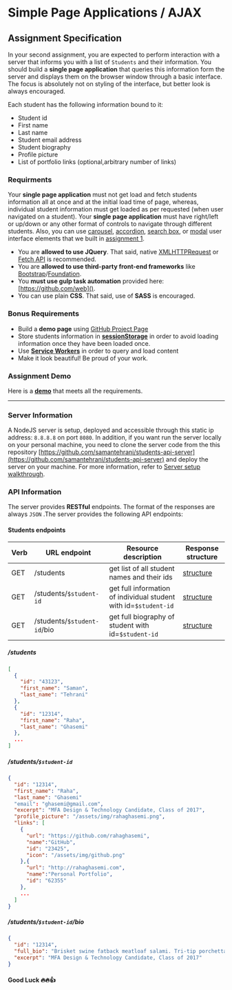# Simple Page Applications / AJAX

## Assignment Specification

In your second assignment, you are expected to perform interaction with a server that informs you with a list of `Students` and their information. You should build a **single page application** that queries this information form the server and displays them on the browser window through a basic interface. The focus is absolutely not on styling of the interface, but better look is always encouraged.

Each student has the following information bound to it:

- Student id
- First name
- Last name
- Student email address
- Student biography
- Profile picture
- List of portfolio links (optional,arbitrary number of links)



### Requirments

Your **single page application** must not get load and fetch students information all at once and at the initial load time of page, whereas, individual student information must get loaded as per requested (when user navigated on a student). Your **single page application** must have right/left or up/down or any other format of controls to navigate through different students. Also, you can use [carousel](), [accordion](), [search box](), or [modal]() user interface elements that we built in [assignment 1](). 

- You are **allowed to use JQuery**. That said, native [XMLHTTPRequest]() or [Fetch API]() is recommended. 
- You are **allowed to use third-party front-end frameworks** like [Bootstrap]()/[Foundation]().
- You **must use gulp task automation** provided here: [https://github.com/web]().
- You can use plain **CSS**. That said, use of **SASS** is encouraged. 



### Bonus Requirements

- Build a **demo page** using [GitHub Project Page]()
- Store students information in **[sessionStorage]()** in order to avoid loading information once they have been loaded once.
- Use **[Service Workers]()** in order to query and load content
- Make it look beautiful! Be proud of your work.



### Assignment Demo 

Here is a **[demo]()** that meets all the requirements. 



------

### Server Information

A NodeJS server is setup, deployed and accessible through this static ip address: `8.8.8.8` on port `8080`. In addition, if you want run the server locally on your personal machine, you need to clone the server code from the this repository [https://github.com/samantehrani/students-api-server](https://github.com/samantehrani/students-api-server) and deploy the server on your machine. For more information, refer to [Server setup walkthrough]().



### API Information

The server provides **RESTful** endpoints. The format of the responses are always `JSON` .The server provides the following API endpoints:

#### Students endpoints

| Verb | URL endpoint                | Resource description                     | Response structure          |
| :--- | --------------------------- | ---------------------------------------- | --------------------------- |
| GET  | /students                   | get list of all student names and their ids | [structure](#####/students) |
| GET  | /students/`$student-id`     | get full information of individual student with id=`$student-id` | [structure]()               |
| GET  | /students/`$student-id`/bio | get full biography of student with id=`$student-id` | [structure]()               |



##### /students

```json
[
  {
    "id": "43123",
    "first_name": "Saman",
    "last_name": "Tehrani"
  },
  {
	"id": "12314",
    "first_name": "Raha",
    "last_name": "Ghasemi"
  },
  ...
]
```

##### /students/`$student-id`

```json
{
  "id": "12314",
  "first_name": "Raha",
  "last_name": "Ghasemi"
  "email": "ghasemi@gmail.com",
  "excerpt": "MFA Design & Technology Candidate, Class of 2017",
  "profile_picture": "/assets/img/rahaghasemi.png",
  "links": [
	{
	  "url": "https://github.com/rahaghasemi",
      "name":"GitHub",
  	  "id": "23425",
      "icon": "/assets/img/github.png"
    },{
      "url": "http://rahaghasemi.com",
      "name":"Personal Portfolio",
  	  "id": "62355"
    },
	...
  ]
}
```

##### /students/`$student-id`/bio

```json
{
  "id": "12314",
  "full_bio": "Brisket swine fatback meatloaf salami. Tri-tip porchetta turkey short ribs 				 meatloaf. Flank pastrami andouille frankfurter biltong chuck. Pork loin 				meatball bresaola ham fatback swine, porchetta ground round shank t-bone 				beef spare ribs chuck salami hamburger.",
  "excerpt": "MFA Design & Technology Candidate, Class of 2017"
}
```





#### Good Luck :fire::fire::thumbsup: 